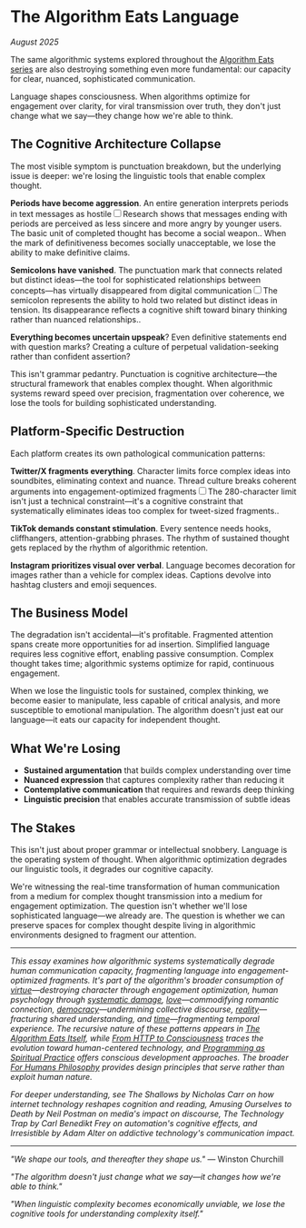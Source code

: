 # The Algorithm Eats Language

*August 2025*

The same algorithmic systems explored throughout the [Algorithm Eats series](/themes/algorithmic-critique) are also destroying something even more fundamental: our capacity for clear, nuanced, sophisticated communication.

Language shapes consciousness. When algorithms optimize for engagement over clarity, for viral transmission over truth, they don't just change what we say—they change how we're able to think.

## The Cognitive Architecture Collapse

The most visible symptom is punctuation breakdown, but the underlying issue is deeper: we're losing the linguistic tools that enable complex thought.

**Periods have become aggression**. An entire generation interprets periods in text messages as hostile<label for="sn-period-hostility" class="margin-toggle sidenote-number"></label><input type="checkbox" id="sn-period-hostility" class="margin-toggle"/><span class="sidenote">Research shows that messages ending with periods are perceived as less sincere and more angry by younger users. The basic unit of completed thought has become a social weapon.</span>. When the mark of definitiveness becomes socially unacceptable, we lose the ability to make definitive claims.

**Semicolons have vanished**. The punctuation mark that connects related but distinct ideas—the tool for sophisticated relationships between concepts—has virtually disappeared from digital communication<label for="sn-semicolon-thinking" class="margin-toggle sidenote-number"></label><input type="checkbox" id="sn-semicolon-thinking" class="margin-toggle"/><span class="sidenote">The semicolon represents the ability to hold two related but distinct ideas in tension. Its disappearance reflects a cognitive shift toward binary thinking rather than nuanced relationships.</span>.

**Everything becomes uncertain upspeak**? Even definitive statements end with question marks? Creating a culture of perpetual validation-seeking rather than confident assertion?

This isn't grammar pedantry. Punctuation is cognitive architecture—the structural framework that enables complex thought. When algorithmic systems reward speed over precision, fragmentation over coherence, we lose the tools for building sophisticated understanding.

## Platform-Specific Destruction

Each platform creates its own pathological communication patterns:

**Twitter/X fragments everything**. Character limits force complex ideas into soundbites, eliminating context and nuance. Thread culture breaks coherent arguments into engagement-optimized fragments<label for="sn-twitter-compression" class="margin-toggle sidenote-number"></label><input type="checkbox" id="sn-twitter-compression" class="margin-toggle"/><span class="sidenote">The 280-character limit isn't just a technical constraint—it's a cognitive constraint that systematically eliminates ideas too complex for tweet-sized fragments.</span>.

**TikTok demands constant stimulation**. Every sentence needs hooks, cliffhangers, attention-grabbing phrases. The rhythm of sustained thought gets replaced by the rhythm of algorithmic retention.

**Instagram prioritizes visual over verbal**. Language becomes decoration for images rather than a vehicle for complex ideas. Captions devolve into hashtag clusters and emoji sequences.

## The Business Model

The degradation isn't accidental—it's profitable. Fragmented attention spans create more opportunities for ad insertion. Simplified language requires less cognitive effort, enabling passive consumption. Complex thought takes time; algorithmic systems optimize for rapid, continuous engagement.

When we lose the linguistic tools for sustained, complex thinking, we become easier to manipulate, less capable of critical analysis, and more susceptible to emotional manipulation. The algorithm doesn't just eat our language—it eats our capacity for independent thought.

## What We're Losing

- **Sustained argumentation** that builds complex understanding over time
- **Nuanced expression** that captures complexity rather than reducing it
- **Contemplative communication** that requires and rewards deep thinking
- **Linguistic precision** that enables accurate transmission of subtle ideas

## The Stakes

This isn't just about proper grammar or intellectual snobbery. Language is the operating system of thought. When algorithmic optimization degrades our linguistic tools, it degrades our cognitive capacity.

We're witnessing the real-time transformation of human communication from a medium for complex thought transmission into a medium for engagement optimization. The question isn't whether we'll lose sophisticated language—we already are. The question is whether we can preserve spaces for complex thought despite living in algorithmic environments designed to fragment our attention.

---

*This essay examines how algorithmic systems systematically degrade human communication capacity, fragmenting language into engagement-optimized fragments. It's part of the algorithm's broader consumption of [virtue](/essays/2025-08-26-the_algorithm_eats_virtue)—destroying character through engagement optimization, human psychology through [systematic damage](/essays/2025-08-26-algorithmic_mental_health_crisis), [love](/essays/2025-08-27-the_algorithm_eats_love)—commodifying romantic connection, [democracy](/essays/2025-08-27-the_algorithm_eats_democracy)—undermining collective discourse, [reality](/essays/2025-08-27-the_algorithm_eats_reality)—fracturing shared understanding, and [time](/essays/2025-09-01-the_algorithm_eats_time)—fragmenting temporal experience. The recursive nature of these patterns appears in [The Algorithm Eats Itself](/essays/2025-08-29-the_algorithm_eats_itself), while [From HTTP to Consciousness](/essays/2025-08-27-from_http_to_consciousness) traces the evolution toward human-centered technology, and [Programming as Spiritual Practice](/essays/2025-08-26-programming_as_spiritual_practice) offers conscious development approaches. The broader [For Humans Philosophy](/themes/for-humans-philosophy) provides design principles that serve rather than exploit human nature.*

*For deeper understanding, see The Shallows by Nicholas Carr on how internet technology reshapes cognition and reading, Amusing Ourselves to Death by Neil Postman on media's impact on discourse, The Technology Trap by Carl Benedikt Frey on automation's cognitive effects, and Irresistible by Adam Alter on addictive technology's communication impact.*

---

*"We shape our tools, and thereafter they shape us."* — Winston Churchill

*"The algorithm doesn't just change what we say—it changes how we're able to think."*

*"When linguistic complexity becomes economically unviable, we lose the cognitive tools for understanding complexity itself."*